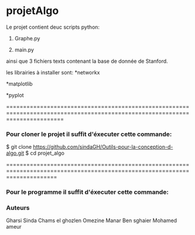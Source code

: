 # projetAlgo
Le projet contient deuc scripts python:

1. Graphe.py

2. main.py

ainsi que 3 fichiers texts contenant la base de donnée de Stanford.

les librairies à installer sont: 
  *networkx
  
  *matplotlib
  
  *pyplot

=============================================================================================================================
### Pour cloner le projet il suffit d'éxecuter cette commande:

$ git clone https://github.com/sindaGH/Outils-pour-la-conception-d-algo.git
$ cd projet_algo



===========================================================================================================================
### Pour le programme il suffit d'éxecuter cette commande:



### Auteurs 
Gharsi Sinda Chams el ghozlen 
Omezine Manar 
Ben sghaier Mohamed ameur

